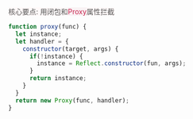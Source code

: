 <font style="color:rgb(85, 85, 85);background-color:rgb(255, 249, 249);">核心要点: 用闭包和</font><font style="color:rgb(199, 37, 78);background-color:rgb(249, 242, 244);">Proxy</font><font style="color:rgb(85, 85, 85);background-color:rgb(255, 249, 249);">属性拦截</font>

```javascript
function proxy(func) {
  let instance;
  let handler = {
    constructor(target, args) {
      if(!instance) {
        instance = Reflect.constructor(fun, args);
      }
      return instance;
    }
  }
  return new Proxy(func, handler);
}
```

